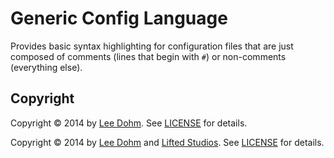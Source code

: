 # Generic Config Language

Provides basic syntax highlighting for configuration files that are just composed of comments (lines that begin with `#`) or non-comments (everything else).

## Copyright


Copyright &copy; 2014 by [Lee Dohm](http://www.lee-dohm.com). See [LICENSE](https://github.com/lee-dohm/tabs-to-spaces/blob/master/LICENSE.md) for details.

Copyright &copy; 2014 by [Lee Dohm](http://www.lee-dohm.com) and [Lifted Studios](http://www.liftedstudios.com). See [LICENSE](https://github.com/lee-dohm/language-generic-config/blob/master/LICENSE.md) for details.
